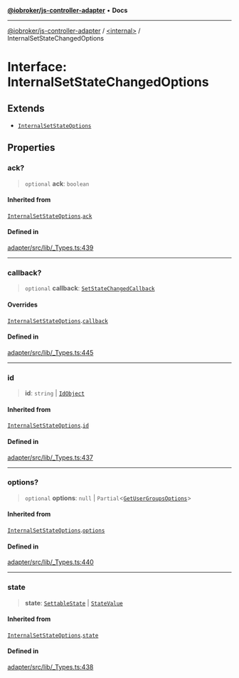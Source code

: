 [**@iobroker/js-controller-adapter**](../../README.md) • **Docs**

***

[@iobroker/js-controller-adapter](../../globals.md) / [\<internal\>](../README.md) / InternalSetStateChangedOptions

# Interface: InternalSetStateChangedOptions

## Extends

- [`InternalSetStateOptions`](InternalSetStateOptions.md)

## Properties

### ack?

> `optional` **ack**: `boolean`

#### Inherited from

[`InternalSetStateOptions`](InternalSetStateOptions.md).[`ack`](InternalSetStateOptions.md#ack)

#### Defined in

[adapter/src/lib/\_Types.ts:439](https://github.com/ioBroker/ioBroker.js-controller/blob/93db56665248b4cd78a78e2bab0647c80d6ccf9f/packages/adapter/src/lib/_Types.ts#L439)

***

### callback?

> `optional` **callback**: [`SetStateChangedCallback`](../type-aliases/SetStateChangedCallback.md)

#### Overrides

[`InternalSetStateOptions`](InternalSetStateOptions.md).[`callback`](InternalSetStateOptions.md#callback)

#### Defined in

[adapter/src/lib/\_Types.ts:445](https://github.com/ioBroker/ioBroker.js-controller/blob/93db56665248b4cd78a78e2bab0647c80d6ccf9f/packages/adapter/src/lib/_Types.ts#L445)

***

### id

> **id**: `string` \| [`IdObject`](IdObject.md)

#### Inherited from

[`InternalSetStateOptions`](InternalSetStateOptions.md).[`id`](InternalSetStateOptions.md#id)

#### Defined in

[adapter/src/lib/\_Types.ts:437](https://github.com/ioBroker/ioBroker.js-controller/blob/93db56665248b4cd78a78e2bab0647c80d6ccf9f/packages/adapter/src/lib/_Types.ts#L437)

***

### options?

> `optional` **options**: `null` \| `Partial`\<[`GetUserGroupsOptions`](GetUserGroupsOptions.md)\>

#### Inherited from

[`InternalSetStateOptions`](InternalSetStateOptions.md).[`options`](InternalSetStateOptions.md#options)

#### Defined in

[adapter/src/lib/\_Types.ts:440](https://github.com/ioBroker/ioBroker.js-controller/blob/93db56665248b4cd78a78e2bab0647c80d6ccf9f/packages/adapter/src/lib/_Types.ts#L440)

***

### state

> **state**: [`SettableState`](../type-aliases/SettableState.md) \| [`StateValue`](../type-aliases/StateValue.md)

#### Inherited from

[`InternalSetStateOptions`](InternalSetStateOptions.md).[`state`](InternalSetStateOptions.md#state)

#### Defined in

[adapter/src/lib/\_Types.ts:438](https://github.com/ioBroker/ioBroker.js-controller/blob/93db56665248b4cd78a78e2bab0647c80d6ccf9f/packages/adapter/src/lib/_Types.ts#L438)
